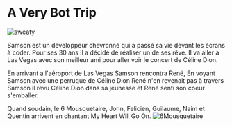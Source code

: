 # A Very Bot Trip

![sweaty](https://tenor.com/view/sweaty-dancing-sweat-dance-molly-gif-14389452.gif)

Samson est un développeur chevronné qui a passé sa vie devant les écrans à coder.
Pour ses 30 ans il a décidé de réaliser un de ses rêve.
Il va aller à Las Vegas avec son meilleur ami pour aller voir le concert de Céline Dion.

En arrivant a l'aéroport de Las Vegas Samson rencontra René, En voyant Samson avec une perruque de Céline Dion René n'en revenait pas à travers Samson il revu Céline Dion dans sa jeunesse et René senti son coeur s'emballer.

Quand soudain, le 6 Mousquetaire, John, Felicien, Guilaume, Naim et Quentin arrivent en chantant My Heart Will Go On. 
![6Mousquetaire](https://media4.giphy.com/media/3og0IBOC4A5ock7dAc/giphy.gif?cid=ecf05e47rquksq8erycirei0colpl4xcj28vm18dztd3x9cu&rid=giphy.gif&ct=g)

